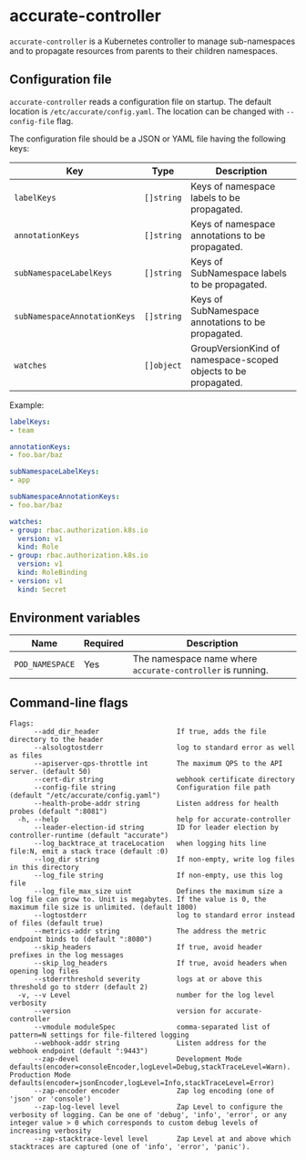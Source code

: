 # accurate-controller

`accurate-controller` is a Kubernetes controller to manage sub-namespaces and
to propagate resources from parents to their children namespaces.

## Configuration file

`accurate-controller` reads a configuration file on startup.
The default location is `/etc/accurate/config.yaml`.
The location can be changed with `--config-file` flag.

The configuration file should be a JSON or YAML file having the following keys:

| Key                          | Type       | Description                                                       |
| ---------------------------- | ---------- | ----------------------------------------------------------------- |
| `labelKeys`                  | `[]string` | Keys of namespace labels to be propagated.                        |
| `annotationKeys`             | `[]string` | Keys of namespace annotations to be propagated.                   |
| `subNamespaceLabelKeys`      | `[]string` | Keys of SubNamespace labels to be propagated.                     |
| `subNamespaceAnnotationKeys` | `[]string` | Keys of SubNamespace annotations to be propagated.                |
| `watches`                    | `[]object` | GroupVersionKind of namespace-scoped objects to be propagated.    |

Example:

```yaml
labelKeys:
- team

annotationKeys:
- foo.bar/baz

subNamespaceLabelKeys:
- app

subNamespaceAnnotationKeys:
- foo.bar/baz

watches:
- group: rbac.authorization.k8s.io
  version: v1
  kind: Role
- group: rbac.authorization.k8s.io
  version: v1
  kind: RoleBinding
- version: v1
  kind: Secret
```

## Environment variables

| Name            | Required | Description                                                |
| --------------- | -------- | ---------------------------------------------------------- |
| `POD_NAMESPACE` | Yes      | The namespace name where `accurate-controller` is running. |

## Command-line flags

```
Flags:
      --add_dir_header                   If true, adds the file directory to the header
      --alsologtostderr                  log to standard error as well as files
      --apiserver-qps-throttle int       The maximum QPS to the API server. (default 50)
      --cert-dir string                  webhook certificate directory
      --config-file string               Configuration file path (default "/etc/accurate/config.yaml")
      --health-probe-addr string         Listen address for health probes (default ":8081")
  -h, --help                             help for accurate-controller
      --leader-election-id string        ID for leader election by controller-runtime (default "accurate")
      --log_backtrace_at traceLocation   when logging hits line file:N, emit a stack trace (default :0)
      --log_dir string                   If non-empty, write log files in this directory
      --log_file string                  If non-empty, use this log file
      --log_file_max_size uint           Defines the maximum size a log file can grow to. Unit is megabytes. If the value is 0, the maximum file size is unlimited. (default 1800)
      --logtostderr                      log to standard error instead of files (default true)
      --metrics-addr string              The address the metric endpoint binds to (default ":8080")
      --skip_headers                     If true, avoid header prefixes in the log messages
      --skip_log_headers                 If true, avoid headers when opening log files
      --stderrthreshold severity         logs at or above this threshold go to stderr (default 2)
  -v, --v Level                          number for the log level verbosity
      --version                          version for accurate-controller
      --vmodule moduleSpec               comma-separated list of pattern=N settings for file-filtered logging
      --webhook-addr string              Listen address for the webhook endpoint (default ":9443")
      --zap-devel                        Development Mode defaults(encoder=consoleEncoder,logLevel=Debug,stackTraceLevel=Warn). Production Mode defaults(encoder=jsonEncoder,logLevel=Info,stackTraceLevel=Error)
      --zap-encoder encoder              Zap log encoding (one of 'json' or 'console')
      --zap-log-level level              Zap Level to configure the verbosity of logging. Can be one of 'debug', 'info', 'error', or any integer value > 0 which corresponds to custom debug levels of increasing verbosity
      --zap-stacktrace-level level       Zap Level at and above which stacktraces are captured (one of 'info', 'error', 'panic').
```
